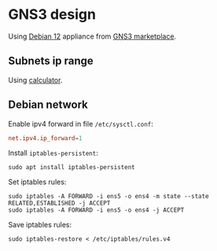 # GNS3 design

Using [Debian 12](https://www.debian.org/distrib/) appliance from [GNS3 marketplace](https://docs.gns3.com/docs/using-gns3/beginners/install-from-marketplace/).

## Subnets ip range

Using [calculator](https://calculator.boson.com/calculator).

## Debian network

Enable ipv4 forward in file `/etc/sysctl.conf`:
```conf
net.ipv4.ip_forward=1
```

Install `iptables-persistent`:
```shell
sudo apt install iptables-persistent
```

Set iptables rules:
```shell
sudo iptables -A FORWARD -i ens5 -o ens4 -m state --state RELATED,ESTABLISHED -j ACCEPT
sudo iptables -A FORWARD -i ens5 -o ens4 -j ACCEPT
```

Save iptables rules:
```shell
sudo iptables-restore < /etc/iptables/rules.v4
```
